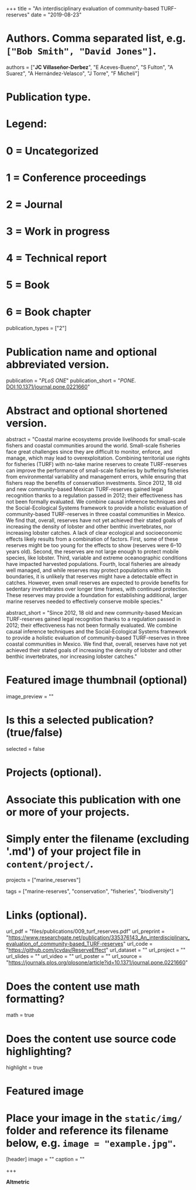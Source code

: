 +++
title = "An interdisciplinary evaluation of community-based TURF-reserves"
date = "2019-08-23"

# Authors. Comma separated list, e.g. `["Bob Smith", "David Jones"]`.
authors = ["**JC Villaseñor-Derbez**", "E Aceves-Bueno", "S Fulton", "A Suarez", "A Hernández-Velasco", "J Torre", "F Micheli"]

# Publication type.
# Legend:
# 0 = Uncategorized
# 1 = Conference proceedings
# 2 = Journal
# 3 = Work in progress
# 4 = Technical report
# 5 = Book
# 6 = Book chapter
publication_types = ["2"]

# Publication name and optional abbreviated version.
publication = "*PLoS ONE*"
publication_short = "*PONE*. [DOI:10.1371/journal.pone.0221660](https://doi.org/10.1371/journal.pone.0221660)"

# Abstract and optional shortened version.
abstract = "Coastal marine ecosystems provide livelihoods for small-scale fishers and coastal communities around the world. Small-scale fisheries face great challenges since they are difficult to monitor, enforce, and manage, which may lead to overexploitation. Combining territorial use rights for fisheries (TURF) with no-take marine reserves to create TURF-reserves can improve the performance of small-scale fisheries by buffering fisheries from environmental variability and management errors, while ensuring that fishers reap the benefits of conservation investments. Since 2012, 18 old and new community-based Mexican TURF-reserves gained legal recognition thanks to a regulation passed in 2012; their effectiveness has not been formally evaluated. We combine causal inference techniques and the Social-Ecological Systems framework to provide a holistic evaluation of community-based TURF-reserves in three coastal communities in Mexico. We find that, overall, reserves have not yet achieved their stated goals of increasing the density of lobster and other benthic invertebrates, nor increasing lobster catches. A lack of clear ecological and socioeconomic effects likely results from a combination of factors. First, some of these reserves might be too young for the effects to show (reserves were 6–10 years old). Second, the reserves are not large enough to protect mobile species, like lobster. Third, variable and extreme oceanographic conditions have impacted harvested populations. Fourth, local fisheries are already well managed, and while reserves may protect populations within its boundaries, it is unlikely that reserves might have a detectable effect in catches. However, even small reserves are expected to provide benefits for sedentary invertebrates over longer time frames, with continued protection. These reserves may provide a foundation for establishing additional, larger marine reserves needed to effectively conserve mobile species."

abstract_short = "Since 2012, 18 old and new community-based Mexican TURF-reserves gained legal recognition thanks to a regulation passed in 2012; their effectiveness has not been formally evaluated. We combine causal inference techniques and the Social-Ecological Systems framework to provide a holistic evaluation of community-based TURF-reserves in three coastal communities in Mexico. We find that, overall, reserves have not yet achieved their stated goals of increasing the density of lobster and other benthic invertebrates, nor increasing lobster catches."

# Featured image thumbnail (optional)
image_preview = ""

# Is this a selected publication? (true/false)
selected = false

# Projects (optional).
#   Associate this publication with one or more of your projects.
#   Simply enter the filename (excluding '.md') of your project file in `content/project/`.
projects = ["marine_reserves"]

tags = ["marine-reserves", "conservation", "fisheries", "biodiversity"]

# Links (optional).
url_pdf = "files/publications/009_turf_reserves.pdf"
url_preprint = "https://www.researchgate.net/publication/335376143_An_interdisciplinary_evaluation_of_community-based_TURF-reserves"
url_code = "https://github.com/jcvdav/ReserveEffect"
url_dataset = ""
url_project = ""
url_slides = ""
url_video = ""
url_poster = ""
url_source = "https://journals.plos.org/plosone/article?id=10.1371/journal.pone.0221660"

# Does the content use math formatting?
math = true

# Does the content use source code highlighting?
highlight = true

# Featured image
# Place your image in the `static/img/` folder and reference its filename below, e.g. `image = "example.jpg"`.
[header]
image = ""
caption = ""

+++

**Altmetric**

<script type="text/javascript" src="https://d1bxh8uas1mnw7.cloudfront.net/assets/embed.js"></script><div class="altmetric-embed" data-badge-type="donut" data-altmetric-id="65371866" />


